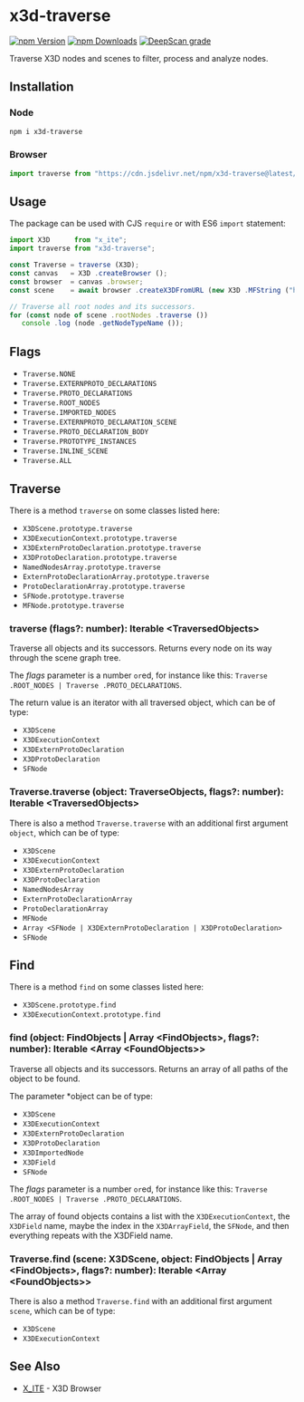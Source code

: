 # x3d-traverse

[![npm Version](https://badgen.net/npm/v/x3d-traverse)](https://www.npmjs.com/package/x3d-traverse)
[![npm Downloads](https://badgen.net/npm/dm/x3d-traverse)](https://npmtrends.com/x3d-traverse)
[![DeepScan grade](https://deepscan.io/api/teams/23540/projects/28574/branches/920517/badge/grade.svg)](https://deepscan.io/dashboard#view=project&tid=23540&pid=28574&bid=920517)

Traverse X3D nodes and scenes to filter, process and analyze nodes.

## Installation

### Node

```sh
npm i x3d-traverse
```

### Browser

```js
import traverse from "https://cdn.jsdelivr.net/npm/x3d-traverse@latest/dist/x3d-traverse.mjs";
```

## Usage

The package can be used with CJS `require` or with ES6 `import` statement:

```js
import X3D      from "x_ite";
import traverse from "x3d-traverse";

const Traverse = traverse (X3D);
const canvas   = X3D .createBrowser ();
const browser  = canvas .browser;
const scene    = await browser .createX3DFromURL (new X3D .MFString ("https://create3000.github.io/media/examples/Geometry3D/Box/Box.x3d"));

// Traverse all root nodes and its successors.
for (const node of scene .rootNodes .traverse ())
   console .log (node .getNodeTypeName ());
```

## Flags

* `Traverse.NONE`
* `Traverse.EXTERNPROTO_DECLARATIONS`
* `Traverse.PROTO_DECLARATIONS`
* `Traverse.ROOT_NODES`
* `Traverse.IMPORTED_NODES`
* `Traverse.EXTERNPROTO_DECLARATION_SCENE`
* `Traverse.PROTO_DECLARATION_BODY`
* `Traverse.PROTOTYPE_INSTANCES`
* `Traverse.INLINE_SCENE`
* `Traverse.ALL`

## Traverse

There is a method `traverse` on some classes listed here:

* `X3DScene.prototype.traverse`
* `X3DExecutionContext.prototype.traverse`
* `X3DExternProtoDeclaration.prototype.traverse`
* `X3DProtoDeclaration.prototype.traverse`
* `NamedNodesArray.prototype.traverse`
* `ExternProtoDeclarationArray.prototype.traverse`
* `ProtoDeclarationArray.prototype.traverse`
* `SFNode.prototype.traverse`
* `MFNode.prototype.traverse`

### traverse (flags?: number): Iterable \<TraversedObjects\>

Traverse all objects and its successors. Returns every node on its way through the scene graph tree.

The *flags* parameter is a number `or`ed, for instance like this: `Traverse .ROOT_NODES | Traverse .PROTO_DECLARATIONS`.

The return value is an iterator with all traversed object, which can be of type:

* `X3DScene`
* `X3DExecutionContext`
* `X3DExternProtoDeclaration`
* `X3DProtoDeclaration`
* `SFNode`

### Traverse.traverse (object: TraverseObjects, flags?: number): Iterable \<TraversedObjects\>

There is also a method `Traverse.traverse` with an additional first argument `object`, which can be of type:

* `X3DScene`
* `X3DExecutionContext`
* `X3DExternProtoDeclaration`
* `X3DProtoDeclaration`
* `NamedNodesArray`
* `ExternProtoDeclarationArray`
* `ProtoDeclarationArray`
* `MFNode`
* `Array <SFNode | X3DExternProtoDeclaration | X3DProtoDeclaration>`
* `SFNode`

## Find

There is a method `find` on some classes listed here:

* `X3DScene.prototype.find`
* `X3DExecutionContext.prototype.find`

### find (object: FindObjects | Array \<FindObjects\>, flags?: number): Iterable \<Array \<FoundObjects\>\>

Traverse all objects and its successors. Returns an array of all paths of the object to be found.

The parameter *object can be of type:

* `X3DScene`
* `X3DExecutionContext`
* `X3DExternProtoDeclaration`
* `X3DProtoDeclaration`
* `X3DImportedNode`
* `X3DField`
* `SFNode`

The *flags* parameter is a number `or`ed, for instance like this: `Traverse .ROOT_NODES | Traverse .PROTO_DECLARATIONS`.

The array of found objects contains a list with the `X3DExecutionContext`, the `X3DField` name, maybe the index in the `X3DArrayField`, the `SFNode`, and then everything repeats with the X3DField name.

### Traverse.find (scene: X3DScene, object: FindObjects | Array \<FindObjects\>, flags?: number): Iterable \<Array \<FoundObjects\>\>

There is also a method `Traverse.find` with an additional first argument `scene`, which can be of type:

* `X3DScene`
* `X3DExecutionContext`

## See Also

* [X_ITE](https://create3000.github.io/x_ite/) - X3D Browser
